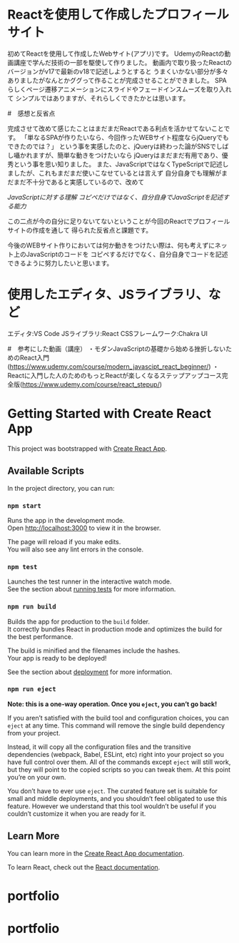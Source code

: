 # Reactを使用して作成したプロフィールサイト

初めてReactを使用して作成したWebサイト(アプリ)です。
UdemyのReactの動画講座で学んだ技術の一部を駆使して作りました。
動画内で取り扱ったReactのバージョンがv17で最新のv18で記述しようとすると
うまくいかない部分が多々ありましたがなんとかググって作ることが完成させることができました。
SPAらしくページ遷移アニメーションにスライドやフェードインスムーズを取り入れて
シンプルではありますが、それらしくできたかとは思います。

#　感想と反省点

完成させて改めて感じたことはまだまだReactである利点を活かせてないことです。
「単なるSPAが作りたいなら、今回作ったWEBサイト程度ならjQueryでもできたのでは？」
という事を実感したのと、jQueryは終わった論がSNSでしばし囁かれますが、簡単な動きをつけたいなら
jQueryはまだまだ有用であり、優秀という事を思い知りました。
また、JavaScriptではなくTypeScriptで記述しましたが、これもまだまだ使いこなせているとは言えず
自分自身でも理解がまだまだ不十分であると実感しているので、改めて

*JavaScriptに対する理解*
*コピペだけではなく、自分自身でJavaScriptを記述する能力*

この二点が今の自分に足りないてないということが今回のReactでプロフィールサイトの作成を通して
得られた反省点と課題です。

今後のWEBサイト作りにおいては何か動きをつけたい際は、何も考えずにネット上のJavaScriptのコードを
コピペするだけでなく、自分自身でコードを記述できるように努力したいと思います。

# 使用したエディタ、JSライブラリ、など
エディタ:VS Code
JSライブラリ:React
CSSフレームワーク:Chakra UI

#　参考にした動画（講座）
・モダンJavaScriptの基礎から始める挫折しないためのReact入門(https://www.udemy.com/course/modern_javascipt_react_beginner/)
・Reactに入門した人のためのもっとReactが楽しくなるステップアップコース完全版(https://www.udemy.com/course/react_stepup/)

# Getting Started with Create React App

This project was bootstrapped with [Create React App](https://github.com/facebook/create-react-app).

## Available Scripts

In the project directory, you can run:

### `npm start`

Runs the app in the development mode.\
Open [http://localhost:3000](http://localhost:3000) to view it in the browser.

The page will reload if you make edits.\
You will also see any lint errors in the console.

### `npm test`

Launches the test runner in the interactive watch mode.\
See the section about [running tests](https://facebook.github.io/create-react-app/docs/running-tests) for more information.

### `npm run build`

Builds the app for production to the `build` folder.\
It correctly bundles React in production mode and optimizes the build for the best performance.

The build is minified and the filenames include the hashes.\
Your app is ready to be deployed!

See the section about [deployment](https://facebook.github.io/create-react-app/docs/deployment) for more information.

### `npm run eject`

**Note: this is a one-way operation. Once you `eject`, you can’t go back!**

If you aren’t satisfied with the build tool and configuration choices, you can `eject` at any time. This command will remove the single build dependency from your project.

Instead, it will copy all the configuration files and the transitive dependencies (webpack, Babel, ESLint, etc) right into your project so you have full control over them. All of the commands except `eject` will still work, but they will point to the copied scripts so you can tweak them. At this point you’re on your own.

You don’t have to ever use `eject`. The curated feature set is suitable for small and middle deployments, and you shouldn’t feel obligated to use this feature. However we understand that this tool wouldn’t be useful if you couldn’t customize it when you are ready for it.

## Learn More

You can learn more in the [Create React App documentation](https://facebook.github.io/create-react-app/docs/getting-started).

To learn React, check out the [React documentation](https://reactjs.org/).
# portfolio
# portfolio

